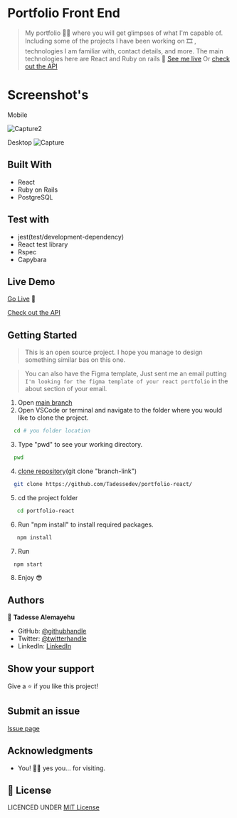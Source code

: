 # Portfolio Front End

> My portfolio ✋🏼 where you will get glimpses of what I'm capable of. Including some of the projects I have been working on 🎞 , technologies I am familiar with, contact details, and more. The main technologies here are React and Ruby on rails 🙌 [See me live](https://www.tadesse.dev) Or [check out the API](https://portfolio.api.tadesse.dev)

# Screenshot's

Mobile

![Capture2](https://user-images.githubusercontent.com/69077061/220669370-7ebf9abc-1116-48e5-812c-eedb48353b2c.PNG)

Desktop
![Capture](https://user-images.githubusercontent.com/69077061/220669388-7dbfaec8-813a-48ff-8584-b521561ca409.PNG)

## Built With

- React
- Ruby on Rails
- PostgreSQL

## Test with

- jest(test/development-dependency)
- React test library
- Rspec
- Capybara

## Live Demo

[Go Live](https://www.tadesse.dev) 🙂

[Check out the API](https://portfolio.api.tadesse.dev)

## Getting Started

> This is an open source project. I hope you manage to design something similar bas on this one.

> You can also have the Figma template, Just sent me an email putting `I'm looking for the figma template of your react portfolio` in the about section of your email.

1. Open [main branch](https://github.com/Tadessedev/portfolio-react/)
2. Open VSCode or terminal and navigate to the folder where you would like to clone the project.

  ```bash
    cd # you folder location
  ```

3. Type "pwd" to see your working directory.

  ```bash
    pwd
  ```

4. [clone repository](git@github.com:Tadessedev/porfolio)(git clone "branch-link")

  ```bash
    git clone https://github.com/Tadessedev/portfolio-react/
  ```

5. cd the project folder

 ```bash
    cd portfolio-react
  ```
6. Run "npm install" to install required packages.

 ```bash
    npm install
  ```

7. Run

  ```bash
    npm start
  ```

8. Enjoy 😎

## Authors

👤 **Tadesse Alemayehu**

- GitHub: [@githubhandle](https://github.com/Tadesse-Alemayehu)
- Twitter: [@twitterhandle](https://twitter.com/TadesseWebDev)
- LinkedIn: [LinkedIn](https://www.linkedin.com/in/tadesse-alemayehu-60141a221/)

## Show your support

Give a ⭐️ if you like this project!

## Submit an issue

[Issue page](https://github.com/Tadesse-Alemayehu/portfolio-react/issues)

## Acknowledgments

- You! 🙏🏼 yes you... for visiting.

## 📝 License

LICENCED UNDER [MIT License](LICENSE)
